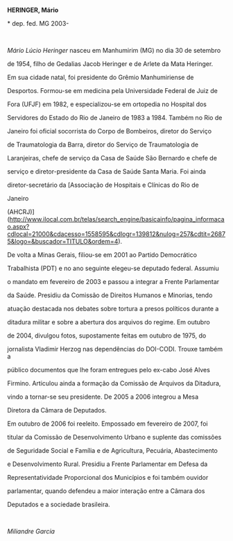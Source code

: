 **HERINGER, Mário**



\* dep. fed. MG 2003-



 



*Mário Lúcio Heringer* nasceu em Manhumirim (MG) no dia 30 de setembro

de 1954, filho de Gedalias Jacob Heringer e de Arlete da Mata Heringer.



Em sua cidade natal, foi presidente do Grêmio Manhumiriense de

Desportos. Formou-se em medicina pela Universidade Federal de Juiz de

Fora (UFJF) em 1982, e especializou-se em ortopedia no Hospital dos

Servidores do Estado do Rio de Janeiro de 1983 a 1984. Também no Rio de

Janeiro foi oficial socorrista do Corpo de Bombeiros, diretor do Serviço

de Traumatologia da Barra, diretor do Serviço de Traumatologia de

Laranjeiras, chefe de serviço da Casa de Saúde São Bernardo e chefe de

serviço e diretor-presidente da Casa de Saúde Santa Maria. Foi ainda

diretor-secretário da [Associação de Hospitais e Clínicas do Rio de

Janeiro

(AHCRJ)](http://www.ilocal.com.br/telas/search_engine/basicainfo/pagina_informacao.aspx?cdlocal=21000&cdacesso=1558595&cdlogr=139812&nulog=257&cdtit=26875&logo=&buscador=TITULO&ordem=4).



De volta a Minas Gerais, filiou-se em 2001 ao Partido Democrático

Trabalhista (PDT) e no ano seguinte elegeu-se deputado federal. Assumiu

o mandato em fevereiro de 2003 e passou a integrar a Frente Parlamentar

da Saúde. Presidiu da Comissão de Direitos Humanos e Minorias, tendo

atuação destacada nos debates sobre tortura a presos políticos durante a

ditadura militar e sobre a abertura dos arquivos do regime. Em outubro

de 2004, divulgou fotos, supostamente feitas em outubro de 1975, do

jornalista Vladimir Herzog nas dependências do DOI-CODI. Trouxe também a

público documentos que lhe foram entregues pelo ex-cabo José Alves

Firmino. Articulou ainda a formação da Comissão de Arquivos da Ditadura,

vindo a tornar-se seu presidente. De 2005 a 2006 integrou a Mesa

Diretora da Câmara de Deputados.



Em outubro de 2006 foi reeleito. Empossado em fevereiro de 2007, foi

titular da Comissão de Desenvolvimento Urbano e suplente das comissões

de Seguridade Social e Família e de Agricultura, Pecuária, Abastecimento

e Desenvolvimento Rural. Presidiu a Frente Parlamentar em Defesa da

Representatividade Proporcional dos Municípios e foi também ouvidor

parlamentar, quando defendeu a maior interação entre a Câmara dos

Deputados e a sociedade brasileira.



 



*Miliandre Garcia*



 



